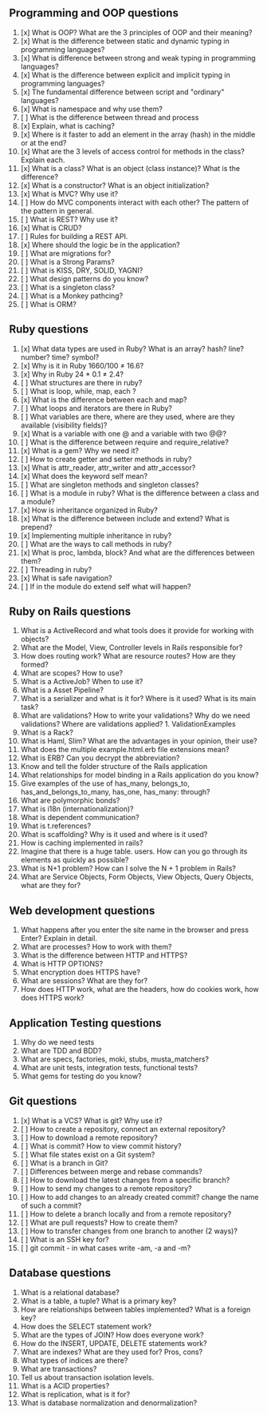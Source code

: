 ## Programming and OOP questions

1. [x] What is OOP? What are the 3 principles of OOP and their meaning?
1. [x] What is the difference between static and dynamic typing in programming languages?
1. [x] What is difference between strong and weak typing in programming languages?
1. [x] What is the difference between explicit and implicit typing in programming languages?
1. [x] The fundamental difference between script and "ordinary" languages?
1. [x] What is namespace and why use them?
1. [ ] What is the difference between thread and process
1. [x] Explain, what is caching?
1. [x] Where is it faster to add an element in the array (hash) in the middle or at the end?
1. [x] What are the 3 levels of access control for methods in the class? Explain each.
1. [x] What is a class? What is an object (class instance)? What is the difference?
1. [x] What is a constructor? What is an object initialization?
1. [x] What is MVC? Why use it?
1. [ ] How do MVC components interact with each other? The pattern of the pattern in general.
1. [ ] What is REST? Why use it?
1. [x] What is CRUD?
1. [ ] Rules for building a REST API.
1. [x] Where should the logic be in the application?
1. [ ] What are migrations for?
1. [ ] What is a Strong Params?
1. [ ] What is KISS, DRY, SOLID, YAGNI?
1. [ ] What design patterns do you know?
1. [ ] What is a singleton class?
1. [ ] What is a Monkey pathcing?
1. [ ] What is ORM?

## Ruby questions
1. [x] What data types are used in Ruby? What is an array? hash? line? number? time? symbol?
1. [x] Why is it in Ruby 1660/100 ≠ 16.6?
1. [x] Why in Ruby 24 * 0.1 ≠ 2.4?
1. [ ] What structures are there in ruby?
1. [ ] What is loop, while, map, each ?
1. [x] What is the difference between each and map?
1. [ ] What loops and iterators are there in Ruby?
1. [ ] What variables are there, where are they used, where are they available (visibility fields)?
1. [x] What is a variable with one @ and a variable with two @@?
1. [ ] What is the difference between require and require_relative?
1. [x] What is a gem? Why we need it?
1. [ ] How to create getter and setter methods in ruby?
1. [x] What is attr_reader, attr_writer and attr_accessor?
1. [x] What does the keyword self mean?
1. [ ] What are singleton methods and singleton classes?
1. [ ] What is a module in ruby? What is the difference between a class and a module?
1. [x] How is inheritance organized in Ruby?
1. [x] What is the difference between include and extend? What is prepend?
1. [x] Implementing multiple inheritance in ruby?
1. [ ] What are the ways to call methods in ruby?
1. [x] What is proc, lambda, block? And what are the differences between them?
1. [ ] Threading in ruby?
1. [x] What is safe navigation?
1. [ ] If in the module do extend self what will happen?

## Ruby on Rails questions
1. What is a ActiveRecord and what tools does it provide for working with objects?
1. What are the Model, View, Controller levels in Rails responsible for?
1. How does routing work? What are resource routes? How are they formed?
1. What are scopes? How to use?
1. What is a ActiveJob? When to use it?
1. What is a Asset Pipeline?
1. What is a serializer and what is it for? Where is it used? What is its main task?
1. What are validations? How to write your validations? Why do we need validations? Where are validations applied? 1. ValidationExamples
1. What is a Rack?
1. What is Haml, Slim? What are the advantages in your opinion, their use?
1. What does the multiple example.html.erb file extensions mean?
1. What is ERB? Can you decrypt the abbreviation?
1. Know and tell the folder structure of the Rails application
1. What relationships for model binding in a Rails application do you know?
1. Give examples of the use of has_many, belongs_to, has_and_belongs_to_many, has_one, has_many: through?
1. What are polymorphic bonds?
1. What is i18n (internationalization)?
1. What is dependent communication?
1. What is t.references?
1. What is scaffolding? Why is it used and where is it used?
1. How is caching implemented in rails?
1. Imagine that there is a huge table. users. How can you go through its elements as quickly as possible?
1. What is N+1 problem? How can I solve the N + 1 problem in Rails?
1. What are Service Objects, Form Objects, View Objects, Query Objects, what are they for?

## Web development questions
1. What happens after you enter the site name in the browser and press Enter? Explain in detail.
1. What are processes? How to work with them?
1. What is the difference between HTTP and HTTPS?
1. What is HTTP OPTIONS?
1. What encryption does HTTPS have?
1. What are sessions? What are they for?
1. How does HTTP work, what are the headers, how do cookies work, how does HTTPS work?

## Application Testing questions
1. Why do we need tests
1. What are TDD and BDD?
1. What are specs, factories, moki, stubs, musta_matchers?
1. What are unit tests, integration tests, functional tests?
1. What gems for testing do you know?

## Git questions
1. [x] What is a VCS? What is git? Why use it?
1. [ ] How to create a repository, connect an external repository?
1. [ ] How to download a remote repository?
1. [ ] What is commit? How to view commit history?
1. [ ] What file states exist on a Git system?
1. [ ] What is a branch in Git?
1. [ ] Differences between merge and rebase commands?
1. [ ] How to download the latest changes from a specific branch?
1. [ ] How to send my changes to a remote repository?
1. [ ] How to add changes to an already created commit? change the name of such a commit?
1. [ ] How to delete a branch locally and from a remote repository?
1. [ ] What are pull requests? How to create them?
1. [ ] How to transfer changes from one branch to another (2 ways)?
1. [ ] What is an SSH key for?
1. [ ] git commit - in what cases write -am, -a and -m?

## Database questions
1. What is a relational database?
1. What is a table, a tuple? What is a primary key?
1. How are relationships between tables implemented? What is a foreign key?
1. How does the SELECT statement work?
1. What are the types of JOIN? How does everyone work?
1. How do the INSERT, UPDATE, DELETE statements work?
1. What are indexes? What are they used for? Pros, cons?
1. What types of indices are there?
1. What are transactions?
1. Tell us about transaction isolation levels.
1. What is a ACID properties?
1. What is replication, what is it for?
1. What is database normalization and denormalization?
